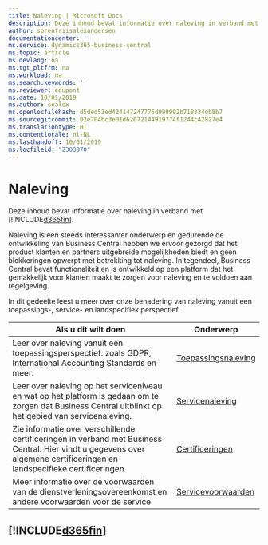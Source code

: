 ```yaml
---
title: Naleving | Microsoft Docs
description: Deze inhoud bevat informatie over naleving in verband met Business Central.
author: sorenfriisalexandersen
documentationcenter: ''
ms.service: dynamics365-business-central
ms.topic: article
ms.devlang: na
ms.tgt_pltfrm: na
ms.workload: na
ms.search.keywords: ''
ms.reviewer: edupont
ms.date: 10/01/2019
ms.author: soalex
ms.openlocfilehash: d5ded53ed424147247776d999992b718334db8b7
ms.sourcegitcommit: 02e704bc3e01d62072144919774f1244c42827e4
ms.translationtype: HT
ms.contentlocale: nl-NL
ms.lasthandoff: 10/01/2019
ms.locfileid: "2303870"
---
```

# <a name="compliance"></a>Naleving
Deze inhoud bevat informatie over naleving in verband met [!INCLUDE[d365fin](../includes/d365fin_md.md)].  

Naleving is een steeds interessanter onderwerp en gedurende de ontwikkeling van Business Central hebben we ervoor gezorgd dat het product klanten en partners uitgebreide mogelijkheden biedt en geen blokkeringen opwerpt met betrekking tot naleving. In tegendeel, Business Central bevat functionaliteit en is ontwikkeld op een platform dat het gemakkelijk voor klanten maakt te zorgen voor naleving en te voldoen aan regelgeving.

In dit gedeelte leest u meer over onze benadering van naleving vanuit een toepassings-, service- en landspecifiek perspectief.

|**Als u dit wilt doen**|**Onderwerp**|  
|------------|-------------|  
|Leer over naleving vanuit een toepassingsperspectief. zoals GDPR, International Accounting Standards en meer.|[Toepassingsnaleving](compliance-application-compliance.md)|  
|Leer over naleving op het serviceniveau en wat op het platform is gedaan om te zorgen dat Business Central uitblinkt op het gebied van servicenaleving.|[Servicenaleving](compliance-service-compliance.md)|  
|Zie informatie over verschillende certificeringen in verband met Business Central. Hier vindt u gegevens over algemene certificeringen en landspecifieke certificeringen.|[Certificeringen](compliance-certifications.md)|  
|Meer informatie over de voorwaarden van de dienstverleningsovereenkomst en andere voorwaarden voor de service|[Servicevoorwaarden](compliance-service-compliance.md#service-terms)|  

## [!INCLUDE[d365fin](../includes/free_trial_md.md)]  
